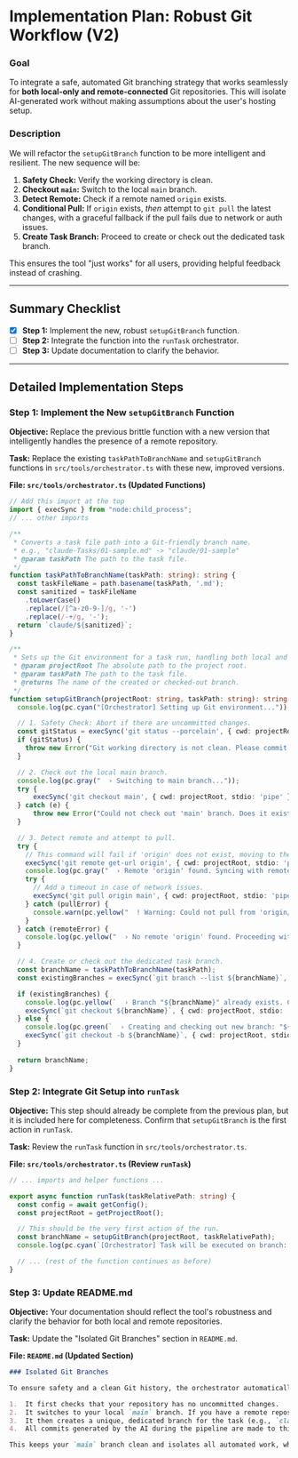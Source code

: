 
# Implementation Plan: Robust Git Workflow (V2)

### Goal

To integrate a safe, automated Git branching strategy that works seamlessly for **both local-only and remote-connected** Git repositories. This will isolate AI-generated work without making assumptions about the user's hosting setup.

### Description

We will refactor the `setupGitBranch` function to be more intelligent and resilient. The new sequence will be:
1.  **Safety Check:** Verify the working directory is clean.
2.  **Checkout `main`:** Switch to the local `main` branch.
3.  **Detect Remote:** Check if a remote named `origin` exists.
4.  **Conditional Pull:** If `origin` exists, *then* attempt to `git pull` the latest changes, with a graceful fallback if the pull fails due to network or auth issues.
5.  **Create Task Branch:** Proceed to create or check out the dedicated task branch.

This ensures the tool "just works" for all users, providing helpful feedback instead of crashing.

---

## Summary Checklist

-   [x] **Step 1:** Implement the new, robust `setupGitBranch` function.
-   [ ] **Step 2:** Integrate the function into the `runTask` orchestrator.
-   [ ] **Step 3:** Update documentation to clarify the behavior.

---

## Detailed Implementation Steps

### Step 1: Implement the New `setupGitBranch` Function

**Objective:** Replace the previous brittle function with a new version that intelligently handles the presence of a remote repository.

**Task:** Replace the existing `taskPathToBranchName` and `setupGitBranch` functions in `src/tools/orchestrator.ts` with these new, improved versions.

**File: `src/tools/orchestrator.ts` (Updated Functions)**
```typescript
// Add this import at the top
import { execSync } from "node:child_process";
// ... other imports

/**
 * Converts a task file path into a Git-friendly branch name.
 * e.g., "claude-Tasks/01-sample.md" -> "claude/01-sample"
 * @param taskPath The path to the task file.
 */
function taskPathToBranchName(taskPath: string): string {
  const taskFileName = path.basename(taskPath, '.md');
  const sanitized = taskFileName
    .toLowerCase()
    .replace(/[^a-z0-9-]/g, '-')
    .replace(/-+/g, '-');
  return `claude/${sanitized}`;
}

/**
 * Sets up the Git environment for a task run, handling both local and remote repos.
 * @param projectRoot The absolute path to the project root.
 * @param taskPath The path to the task file.
 * @returns The name of the created or checked-out branch.
 */
function setupGitBranch(projectRoot: string, taskPath: string): string {
  console.log(pc.cyan("[Orchestrator] Setting up Git environment..."));

  // 1. Safety Check: Abort if there are uncommitted changes.
  const gitStatus = execSync('git status --porcelain', { cwd: projectRoot }).toString().trim();
  if (gitStatus) {
    throw new Error("Git working directory is not clean. Please commit or stash your changes before starting a new task.");
  }

  // 2. Check out the local main branch.
  console.log(pc.gray("  › Switching to main branch..."));
  try {
      execSync('git checkout main', { cwd: projectRoot, stdio: 'pipe' });
  } catch (e) {
      throw new Error("Could not check out 'main' branch. Does it exist? This tool currently requires a 'main' branch as the base for new work.");
  }

  // 3. Detect remote and attempt to pull.
  try {
    // This command will fail if 'origin' does not exist, moving to the catch block.
    execSync('git remote get-url origin', { cwd: projectRoot, stdio: 'pipe' });
    console.log(pc.gray("  › Remote 'origin' found. Syncing with remote..."));
    try {
      // Add a timeout in case of network issues.
      execSync('git pull origin main', { cwd: projectRoot, stdio: 'pipe', timeout: 5000 });
    } catch (pullError) {
      console.warn(pc.yellow("  ! Warning: Could not pull from 'origin/main'. Proceeding with local version. Please check your network connection and Git credentials."));
    }
  } catch (remoteError) {
    console.log(pc.yellow("  › No remote 'origin' found. Proceeding with local 'main' branch."));
  }

  // 4. Create or check out the dedicated task branch.
  const branchName = taskPathToBranchName(taskPath);
  const existingBranches = execSync(`git branch --list ${branchName}`, { cwd: projectRoot }).toString().trim();

  if (existingBranches) {
    console.log(pc.yellow(`  › Branch "${branchName}" already exists. Checking it out.`));
    execSync(`git checkout ${branchName}`, { cwd: projectRoot, stdio: 'pipe' });
  } else {
    console.log(pc.green(`  › Creating and checking out new branch: "${branchName}"`));
    execSync(`git checkout -b ${branchName}`, { cwd: projectRoot, stdio: 'pipe' });
  }
  
  return branchName;
}
```

### Step 2: Integrate Git Setup into `runTask`

**Objective:** This step should already be complete from the previous plan, but it is included here for completeness. Confirm that `setupGitBranch` is the first action in `runTask`.

**Task:** Review the `runTask` function in `src/tools/orchestrator.ts`.

**File: `src/tools/orchestrator.ts` (Review `runTask`)**
```typescript
// ... imports and helper functions ...

export async function runTask(taskRelativePath: string) {
  const config = await getConfig();
  const projectRoot = getProjectRoot();

  // This should be the very first action of the run.
  const branchName = setupGitBranch(projectRoot, taskRelativePath);
  console.log(pc.cyan(`[Orchestrator] Task will be executed on branch: ${branchName}`));

  // ... (rest of the function continues as before)
}
```

### Step 3: Update README.md

**Objective:** Your documentation should reflect the tool's robustness and clarify the behavior for both local and remote repositories.

**Task:** Update the "Isolated Git Branches" section in `README.md`.

**File: `README.md` (Updated Section)**
```markdown
### Isolated Git Branches

To ensure safety and a clean Git history, the orchestrator automatically manages branches for you. When you run a task:

1.  It first checks that your repository has no uncommitted changes.
2.  It switches to your local `main` branch. If you have a remote repository named `origin`, it attempts to pull the latest changes to ensure you're up to date. (If you have a local-only repository, it safely skips this step).
3.  It then creates a unique, dedicated branch for the task (e.g., `claude/my-new-feature`).
4.  All commits generated by the AI during the pipeline are made to this task branch.

This keeps your `main` branch clean and isolates all automated work, whether you are working locally or with a remote team.
